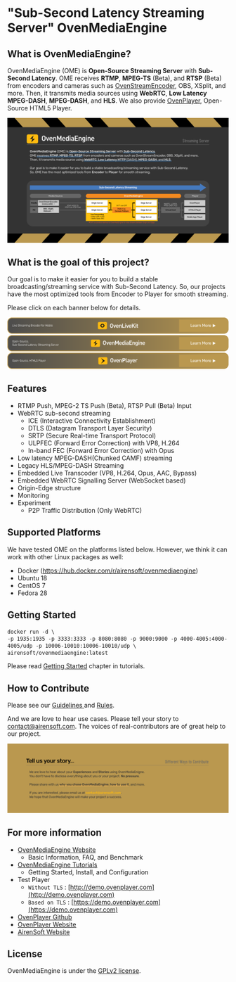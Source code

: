 # "Sub-Second Latency Streaming Server" OvenMediaEngine

## What is OvenMediaEngine?

OvenMediaEngine (OME) is <b>Open-Source Streaming Server</b> with <b>Sub-Second Latency</b>.
OME receives <b>RTMP</b>, <b>MPEG-TS</b> (Beta), and <b>RTSP</b> (Beta) from encoders and cameras such as [OvenStreamEncoder](https://www.airensoft.com/olk), OBS, XSplit, and more. Then, it transmits media sources using <b>WebRTC</b>, <b>Low Latency MPEG-DASH</b>, <b>MPEG-DASH</b>, and <b>HLS</b>.
We also provide [OvenPlayer](https://github.com/AirenSoft/OvenPlayer), Open-Source HTML5 Player.

![main](dist/01_OvenMediaEngine.png)


## What is the goal of this project?

Our goal is to make it easier for you to build a stable broadcasting/streaming service with Sub-Second Latency.
So, our projects have the most optimized tools from Encoder to Player for smooth streaming.

Please click on each banner below for details.

[![OvenLiveKit](dist/07_OvenLiveKit.png)](https://www.airensoft.com/olk)
[![OvenMediaEngine](dist/07_OvenMediaEngine.png)](https://www.ovenmediaengine.com/ome)
[![OvenPlayer](dist/07_OvenPlayer.png)](https://www.ovenmediaengine.com/ovenplayer)


## Features

* RTMP Push, MPEG-2 TS Push (Beta), RTSP Pull (Beta) Input
* WebRTC sub-second streaming 
  * ICE \(Interactive Connectivity Establishment\)
  * DTLS \(Datagram Transport Layer Security\)
  * SRTP \(Secure Real-time Transport Protocol\)
  * ULPFEC \(Forward Error Correction\) with VP8, H.264
  * In-band FEC \(Forward Error Correction\) with Opus
* Low latency MPEG-DASH(Chunked CAMF) streaming
* Legacy HLS/MPEG-DASH Streaming
* Embedded Live Transcoder \(VP8, H.264, Opus, AAC, Bypass\)
* Embedded WebRTC Signalling Server \(WebSocket based\)
* Origin-Edge structure
* Monitoring
* Experiment
  * P2P Traffic Distribution (Only WebRTC)


## Supported Platforms

We have tested OME on the platforms listed below. However, we think it can work with other Linux packages as well:

* Docker (https://hub.docker.com/r/airensoft/ovenmediaengine)
* Ubuntu 18
* CentOS 7
* Fedora 28

## Getting Started

```
docker run -d \
-p 1935:1935 -p 3333:3333 -p 8080:8080 -p 9000:9000 -p 4000-4005:4000-4005/udp -p 10006-10010:10006-10010/udp \
airensoft/ovenmediaengine:latest
```
Please read [Getting Started](https://airensoft.gitbook.io/ovenmediaengine/getting-started) chapter in tutorials.


## How to Contribute

Please see our [Guidelines ](CONTRIBUTING.md)and [Rules](CODE_OF_CONDUCT.md).

And we are love to hear use cases. Please tell your story to [contact@airensoft.com](mailto:contact@airensoft.com). The voices of real-contributors are of great help to our project.

[![Contribute](dist/05_UseCases.png)](mailto:contact@airensoft.com)


## For more information

* [OvenMediaEngine Website](https://ovenmediaengine.com) 
  * Basic Information, FAQ, and Benchmark
* [OvenMediaEngine Tutorials](https://airensoft.gitbook.io/ovenmediaengine/)
  * Getting Started, Install, and Configuration
* Test Player
  * `Without TLS` : [http://demo.ovenplayer.com](http://demo.ovenplayer.com)
  * `Based on TLS` : [https://demo.ovenplayer.com](https://demo.ovenplayer.com)
* [OvenPlayer Github](https://github.com/AirenSoft/OvenPlayer)
* [OvenPlayer Website](https://ovenplayer.com/index.html)
* [AirenSoft Website](https://www.airensoft.com/)


## License

OvenMediaEngine is under the [GPLv2 license](LICENSE).
